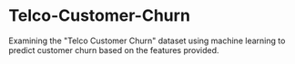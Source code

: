 # Telco-Customer-Churn
Examining the "Telco Customer Churn" dataset using machine learning to predict customer churn based on the features provided.
